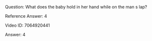 Question: What does the baby hold in her hand while on the man s lap?

Reference Answer: 4

Video ID: 7064920441

Answer: 4

